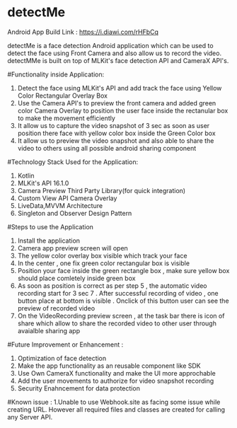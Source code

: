 # detectMe
Android App Build Link : https://i.diawi.com/rHFbCq

detectMe is a face detection Android application which can be used to detect the face using Front Camera and also allow us to record the video.
detectMMe is built on top of MLKit's face detection API and CameraX API's.

#Functionality inside Application:
1. Detect the face using MLKit's API and add track the face using Yellow Color Rectangular Overlay Box
2. Use the Camera API's to preview the front camera and added green color Camera Overlay to position the user face inside the rectanular box to make the movement efficiently
3. It allow us to capture the video snapshot of 3 sec as soon as user position there face with yellow color box inside the Green Color box
4. It allow us to preview the video snapshot and also able to share the video to others using all possible android sharing component

#Technology Stack Used for the Application:
1. Kotlin
2. MLKit's API 16.1.0
3. Camera Preview Third Party Library(for quick integration)
4. Custom View API Camera Overlay
5. LiveData,MVVM Architecture
6. Singleton and Observer Design Pattern

#Steps to use the Application
1. Install the application
2. Camera app preview screen will open
3. The yellow color overlay box visible which track your face
4.  In the center , one fix green color rectangular box is visible
5. Position your face inside the green rectangle box , make sure yellow box should place comletely inside green box
6. As soon as position is correct as per step 5 , the automatic video recording start for 3 sec
7 . After successful recording of video , one button place at bottom is visible . Onclick of this button user can see the preview of recorded video
8. On the VideoRecording preview screen , at the task bar there is icon of share which allow to share the recorded video to other user through avaialble sharing app

#Future Improvement or Enhancement :
1. Optimization of face detection
2. Make the app functionality as an reusable component like SDK
3. Use Own CameraX functionality and make the UI more approchable
4. Add the user movements to authorize for video snapshot recording
5. Security Enahncement for data protection

#Known issue :
1.Unable to use Webhook.site as facing some issue while creating URL. However all required files and classes are created for calling any Server API.
